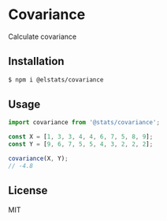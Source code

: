 # Covariance

Calculate covariance

## Installation

```bash
$ npm i @elstats/covariance
```

## Usage

```js
import covariance from '@stats/covariance';

const X = [1, 3, 3, 4, 4, 6, 7, 5, 8, 9];
const Y = [9, 6, 7, 5, 5, 4, 3, 2, 2, 2];

covariance(X, Y);
// -4.8
```

## License

MIT
